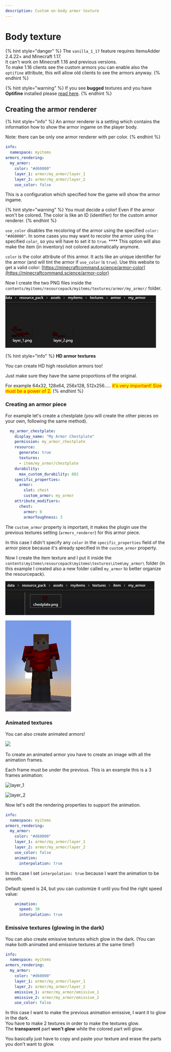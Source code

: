 ```yaml
---
description: Custom on-body armor texture
---
```


# Body texture

{% hint style="danger" %}
The `vanilla_1_17` feature requires ItemsAdder 2.4.22+ and Minecraft 1.17.\
It can't work on Minecraft 1.16 and previous versions.\
To make 1.16 clients see the custom armors you can enable also the `optifine` attribute, this will allow old clients to see the armors anyway.
{% endhint %}

{% hint style="warning" %}
If you see **bugged** textures and you have **Optifine** installed please [read here](../../../faq/armors-bugs/textures-broken-by-shaders-mod.md).
{% endhint %}

## Creating the armor renderer

{% hint style="info" %}
An armor renderer is a setting which contains the information how to show the armor ingame on the player body.

Note: there can be only one armor renderer with per color.
{% endhint %}

```yaml
info:
  namespace: myitems
armors_rendering:
  my_armor:
    color: "#d60000"
    layer_1: armor/my_armor/layer_1
    layer_2: armor/my_armor/layer_2
    use_color: false
```

This is a configuration which specified how the game will show the armor ingame.

{% hint style="warning" %}
You must decide a color! Even if the armor won't be colored. The color is like an ID (identifier) for the custom armor renderer.
{% endhint %}

`use_color` disables the recoloring of the armor using the specified `color: "#d60000"`. In some cases you may want to recolor the armor using the specified `color`, so you will have to set it to `true`. \*\*\*\* This option will also make the item (in inventory) not colored automatically anymore.

`color` is the color attribute of this armor. It acts like an unique identifier for the armor (and will tint the armor if `use_color` is `true`). Use this website to get a valid color: [https://minecraftcommand.science/armor-color](https://minecraftcommand.science/armor-color)

Now I create the two PNG files inside the `contents/myitems/resourcepack/myitems/textures/armor/my_armor/` folder.

![](<../../../.gitbook/assets/image (45) (1) (1) (1) (1).png>)

{% hint style="info" %}
**HD armor textures**

You can create HD high resolution armors too!

Just make sure they have the same proportions of the original.

For example 64x32, 128x64, 256x128, 512x256..... <mark style="color:red;">it's very important! Size must be a power of 2.</mark>
{% endhint %}

### Creating an armor piece

For example let's create a chestplate (you will create the other pieces on your own, following the same method).

```yaml
  my_armor_chestplate:
    display_name: "My Armor Chestplate"
    permission: my_armor_chestplate
    resource:
      generate: true
      textures:
      - item/my_armor/chestplate
    durability:
      max_custom_durability: 602
    specific_properties:
      armor:
        slot: chest
        custom_armor: my_armor
    attribute_modifiers:
      chest:
        armor: 8
        armorToughness: 3
```

The `custom_armor` property is important, it makes the plugin use the previous textures setting (`armors_renderer`) for this armor piece.

In this case I didn't specify any `color` in the `specific_properties` field of the armor piece because it's already specified in the `custom_armor` property.

Now I create the item texture and I put it inside the `contents\myitems\resourcepack\myitems\textures\item\my_armor\` folder (in this example I created also a new folder called `my_armor` to better organize the resourcepack).

![](<../../../.gitbook/assets/image (40) (1) (1).png>)

![](<../../../.gitbook/assets/image (42) (1) (1).png>)

### Animated textures

You can also create animated armors!

![](<../../../.gitbook/assets/ezgif-7-3b3a255fe802 (1) (1).gif>)

To create an animated armor you have to create an image with all the animation frames.

Each frame must be under the previous. This is an example this is a 3 frames animation:

![layer\_1](../../../.gitbook/assets/layer\_1.png)

![layer\_2](../../../.gitbook/assets/layer\_2.png)

Now let's edit the rendering properties to support the animation.

```yaml
info:
  namespace: myitems
armors_rendering:
  my_armor:
    color: "#d60000"
    layer_1: armor/my_armor/layer_1
    layer_2: armor/my_armor/layer_2
    use_color: false
    animation:
      interpolation: true
```

In this case I set `interpolation: true` because I want the animation to be smooth.

Default speed is 24, but you can customize it until you find the right speed value:

```yaml
    animation:
      speed: 30
      interpolation: true
```

### Emissive textures (glowing in the dark)

You can also create emissive textures which glow in the dark. (You can make both animated and emissive textures at the same time!)

```yaml
info:
  namespace: myitems
armors_rendering:
  my_armor:
    color: "#d60000"
    layer_1: armor/my_armor/layer_1
    layer_2: armor/my_armor/layer_2
    emissive_1: armor/my_armor/emissive_1
    emissive_2: armor/my_armor/emissive_2
    use_color: false
```

In this case I want to make the previous animation emissive, I want it to glow in the dark.\
You have to make 2 textures in order to make the textures glow.\
The **transparent** part **won't glow** while the colored part will glow.

You basically just have to copy and paste your texture and erase the parts you don't want to glow.
